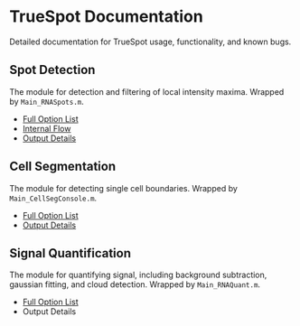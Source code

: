 # TrueSpot Documentation
Detailed documentation for TrueSpot usage, functionality, and known bugs.

## Spot Detection
The module for detection and filtering of local intensity maxima. Wrapped by `Main_RNASpots.m`.

* [Full Option List](./pages/spots_allargs.md)
* [Internal Flow](./pages/spots_flow.md)
* [Output Details](./pages/spots_output.md)

## Cell Segmentation
The module for detecting single cell boundaries. Wrapped by `Main_CellSegConsole.m`.

* [Full Option List](./pages/cellseg_allargs.md)
* [Output Details](./pages/cellseg_output.md)

## Signal Quantification
The module for quantifying signal, including background subtraction, gaussian fitting, and cloud detection. Wrapped by `Main_RNAQuant.m`.

* [Full Option List](./pages/quant_allargs.md)
* Output Details
